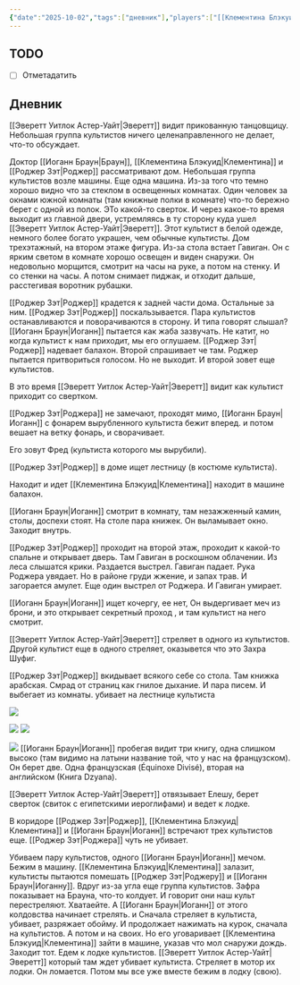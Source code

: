 ```yaml
---
{"date":"2025-10-02","tags":["дневник"],"players":["[[Клементина Блэкуид]]","[[Роджер Зэт]]","[[Иоганн Браун]]","[[Эверетт Уитлок Астер-Уайт]]"],"campaign":"[[Маски Ньярлахотепа]]","world-date":"18 февраля 1925","world-time-start":"22:15","dg-publish":true,"previous-session":"[[24 сентября 2025]]","next-session":null,"permalink":"/2-oktyabrya-2025/","dgPassFrontmatter":true}
---
```



## TODO
- [ ] Отметадатить

## Дневник
[[Эверетт Уитлок Астер-Уайт\|Эверетт]] видит прикованную танцовщицу. Небольшая группа культистов ничего целенаправленного не делает, что-то обсуждает. 

Доктор [[Иоганн Браун\|Браун]], [[Клементина Блэкуид\|Клементина]] и [[Роджер Зэт\|Роджер]] рассматривают дом. Небольшая группа культистов возле машины. Еще одна машина. Из-за того что темно хорошо видно что за стеклом в освещенных комнатах. Один человек за окнами южной комнаты (там книжные полки в комнате) что-то бережно  берет с одной из полок. ЭТо какой-то сверток. И через какое-то время выходит из главной двери, устремляясь в ту сторону куда ушел [[Эверетт Уитлок Астер-Уайт\|Эверетт]]. Этот культист в белой одежде, немного более богато украшен, чем обычные культисты. Дом трехэтажный, на втором этаже фигура. Из-за стола встает Гавиган. Он с ярким светом в комнате хорошо освещен и виден снаружи. Он недовольно морщится, смотрит на часы на руке, а потом на стенку. И со стенки на часы. А потом снимает пиджак, и отходит дальше, расстегивая воротник рубашки. 

[[Роджер Зэт\|Роджер]] крадется к задней части дома. Остальные за ним. [[Роджер Зэт\|Роджер]] поскальзывается. Пара культистов останавливаются и поворачиваются в сторону. И типа говорят слышал? [[Иоганн Браун\|Иоганн]] пытается как жаба зазвучать. Не катит, но когда культист к нам приходит, мы его оглушаем. [[Роджер Зэт\|Роджер]] надевает балахон. Второй спрашивает че там. Роджер пытается притвориться голосом. Но не выходит. И второй зовет еще культистов.

В это время [[Эверетт Уитлок Астер-Уайт\|Эверетт]] видит как культист приходит со свертком. 

[[Роджер Зэт\|Роджера]] не замечают, проходят мимо, [[Иоганн Браун\|Иоганн]] с фонарем вырубленного культиста бежит вперед. и потом вешает на ветку фонарь, и сворачивает. 

Его зовут Фред (культиста которого мы вырубили).

[[Роджер Зэт\|Роджер]] в доме ищет лестницу (в костюме культиста). 

Находит и идет [[Клементина Блэкуид\|Клементина]] находит в машине балахон. 

[[Иоганн Браун\|Иоганн]] смотрит в комнату, там незажженный камин, столы, доспехи стоят. На столе пара книжек. Он выламывает окно. Заходит внутрь.

[[Роджер Зэт\|Роджер]] проходит на второй этаж, проходит к какой-то спальне и открывает дверь. Там Гавиган в роскошном облачении. Из леса слышатся крики. Раздается выстрел. Гавиган падает. Рука Роджера увядает. Но в районе груди жжение, и запах трав. И загорается амулет. Еще один выстрел от Роджера. И Гавиган умирает.

[[Иоганн Браун\|Иоганн]] ищет кочергу, ее нет, Он выдергивает меч из брони, и это открывает секретный проход , и там культист на него смотрит.  

[[Эверетт Уитлок Астер-Уайт\|Эверетт]] стреляет в одного из культистов. Другой культист еще в одного стреляет, оказывется что это Захра Шуфиг. 

[[Роджер Зэт\|Роджер]] вкидывает всякого себе со стола. Там книжка арабская. Смрад от страниц как гнилое дыхание. И пара писем.  И выбегает из комнаты. убивает на лестнице культиста

![](https://foundry.owlbeardm.com/CoC/papers/england/silas-eg.webp)

![](https://foundry.owlbeardm.com/CoC/papers/england/5.png)
![](https://foundry.owlbeardm.com/CoC/papers/england/11.png)

![](https://foundry.owlbeardm.com/CoC/papers/england/13.png)
[[Иоганн Браун\|Иоганн]] пробегая видит три книгу, одна слишком высоко (там видимо на латыни название той, что у нас на французском). Он берет две. Одна французская (Équinoxe Divisé), вторая на английском (Книга Dzyana). 

[[Эверетт Уитлок Астер-Уайт\|Эверетт]] отвязывает Елешу, берет сверток (свиток с египетскими иероглифами) и ведет к лодке. 

В коридоре [[Роджер Зэт\|Роджер]], [[Клементина Блэкуид\|Клементина]] и [[Иоганн Браун\|Иоганн]] встречают трех культистов еще. [[Роджер Зэт\|Роджера]] чуть не убивает. 

Убиваем пару культистов, одного [[Иоганн Браун\|Иоганн]] мечом. Бежим в машину. [[Клементина Блэкуид\|Клементина]] залазит, культисты пытаются помешать [[Роджер Зэт\|Роджеру]] и [[Иоганн Браун\|Иоганну]]. Вдруг из-за угла еще группа культистов. Зафра показывает на Брауна, что-то колдует. И говорит они наш культ перестреляют. Хватаейте. А [[Иоганн Браун\|Иоганн]] от этого колдовства начинает стрелять. и Сначала стреляет в культиста, убивает, разряжает обойму. И продолжает нажимать на курок, сначала на культистов. А потом и на своих. Но его уговаривает [[Клементина Блэкуид\|Клементина]] зайти в машине, указав что мол снаружи дождь. Заходит тот. Едем к лодке культистов. [[Эверетт Уитлок Астер-Уайт\|Эверетт]] который там ждет убивает культиста. Стреляет в мотор их лодки. Он ломается. Потом мы все уже вместе бежим в лодку (свою). 